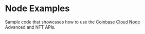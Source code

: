# Node Examples

Sample code that showcases how to use the [Coinbase Cloud Node](https://docs.cloud.coinbase.com/node/reference/welcome-to-node) Advanced and NFT APIs.
